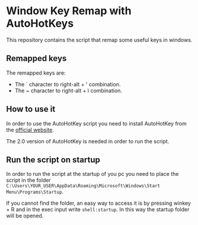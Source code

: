 # Window Key Remap with AutoHotKeys

This repository contains the script that remap some useful keys
in windows.

## Remapped keys

The remapped keys are:

- The ` character to right-alt + ' combination.
- The ~ character to right-alt + ì combination.

## How to use it

In order to use the AutoHotKey script you need to install AutoHotKey from the [official website](https://www.autohotkey.com/).

The 2.0 version of AutoHotKey is needed in order to run the script.

## Run the script on startup

In order to run the script at the startup of you pc you need to place the script in the folder `C:\Users\YOUR_USER\AppData\Roaming\Microsoft\Windows\Start Menu\Programs\Startup`.

If you cannot find the folder, an easy way to access it is by pressing winkey + R and in the exec input write `shell:startup`.
In this way the startup folder will be opened.
